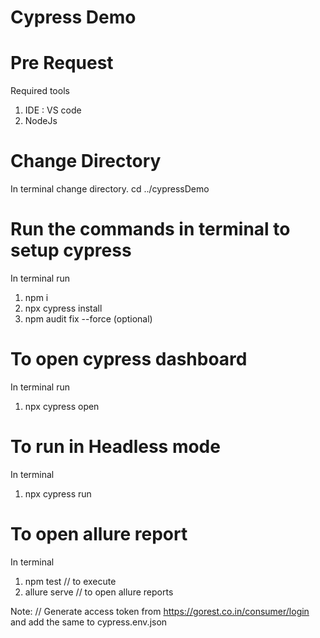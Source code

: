 # Cypress Demo


# Pre Request
Required tools
  1. IDE : VS code
  2. NodeJs


# Change Directory

In terminal change directory.
  cd ../cypressDemo


# Run the commands in terminal to setup cypress

In terminal run
1. npm i
2. npx cypress install
3. npm audit fix --force (optional)


# To open cypress dashboard

In terminal run
1. npx cypress open


# To run in Headless mode

In terminal
1. npx cypress run

# To open allure report
 In terminal
 
 1. npm test // to execute
 2. allure serve // to open allure reports

Note:  // Generate access token from https://gorest.co.in/consumer/login and add the same to cypress.env.json

